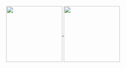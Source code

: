 <div>
  <a href="https://github.com/anuraghazra/github-readme-stats">
    <img height="150em" align="center" src="https://github-readme-stats.vercel.app/api?username=lucasdrepper&theme=github_dark_dimmed&rank_icon=github&card_width=100" />
  </a>
  <a href="https://github.com/anuraghazra/convoychat">
    <img height="150em" align="center" src="https://github-readme-stats.vercel.app/api/top-langs?username=lucasdrepper&langs_count=8&card_width=100&theme=github_dark_dimmed" />
  </a>
</div>


<!-- 
here is the repository from this stats, you can choose many types of colors there
https://github.com/anuraghazra/github-readme-stats 
 -->


